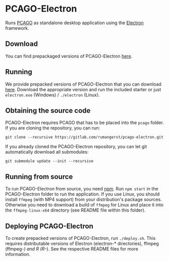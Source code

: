 PCAGO-Electron
================

Runs [PCAGO](https://gitlab.com/rumangerst/pcago) as standalone desktop application
using the [Electron](https://electronjs.org/) framework. 

## Download

You can find prepackaged versions of PCAGO-Electron [here](https://github.com/rumangerst/pcago-electron/releases).

## Running

We provide prepacked versions of PCAGO-Electron that you can download [here](https://github.com/rumangerst/pcago-electron/releases).
Download the appropriate version and run the included starter or just `electron.exe` (Windows)
/ `./electron` (Linux).

## Obtaining the source code

PCAGO-Electron requires PCAGO that has to be placed into the `pcago` folder.
If you are cloning the repository, you can run:
```
git clone --recursive https://gitlab.com/rumangerst/pcago-electron.git
```

If you already cloned the PCAGO-Electron repository, you can let git automatically
download all submodules:
```
git submodule update --init --recursive
```

## Running from source

To run PCAGO-Electron from source, you need [npm](https://www.npmjs.com/).
Run `npm start` in the PCAGO-Electron folder to run the application.
If you use Linux, you should install `ffmpeg` (with MP4 support) from your 
distribution's package sources. Otherwise you need to download a build of `ffmpeg` for
Linux and place it into the `ffmpeg-linux-x64` directory (see README file within this folder).

## Deploying PCAGO-Electron

To create prepacked versions of PCAGO-Electron, run `./deploy.sh`. This requires distributable versions of 
Electron (electron-* directories), ffmpeg (ffmpeg-*) and R (R-*). See the respective README files for
more information.
